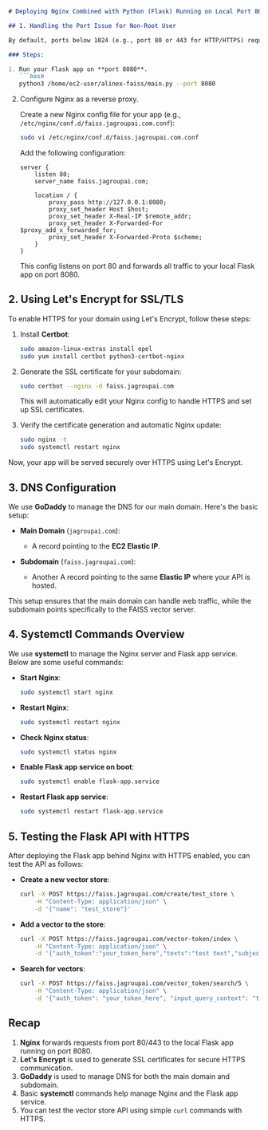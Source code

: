 ```markdown
# Deploying Nginx Combined with Python (Flask) Running on Local Port 8080

## 1. Handling the Port Issue for Non-Root User

By default, ports below 1024 (e.g., port 80 or 443 for HTTP/HTTPS) require root or elevated privileges. Since we want to run the Flask app as the `ec2-user` without using `sudo` to start the app, we will configure **Nginx** as a reverse proxy to handle requests on port 80/443 and forward them to the Flask app running on port 8080.

### Steps:

1. Run your Flask app on **port 8080**.
   ```bash
   python3 /home/ec2-user/alinex-faiss/main.py --port 8080
   ```

2. Configure Nginx as a reverse proxy.
   
   Create a new Nginx config file for your app (e.g., `/etc/nginx/conf.d/faiss.jagroupai.com.conf`):
   ```bash
   sudo vi /etc/nginx/conf.d/faiss.jagroupai.com.conf
   ```

   Add the following configuration:
   ```nginx
   server {
       listen 80;
       server_name faiss.jagroupai.com;

       location / {
           proxy_pass http://127.0.0.1:8080;
           proxy_set_header Host $host;
           proxy_set_header X-Real-IP $remote_addr;
           proxy_set_header X-Forwarded-For $proxy_add_x_forwarded_for;
           proxy_set_header X-Forwarded-Proto $scheme;
       }
   }
   ```

   This config listens on port 80 and forwards all traffic to your local Flask app on port 8080.

## 2. Using Let's Encrypt for SSL/TLS

To enable HTTPS for your domain using Let's Encrypt, follow these steps:

1. Install **Certbot**:
   ```bash
   sudo amazon-linux-extras install epel
   sudo yum install certbot python3-certbot-nginx
   ```

2. Generate the SSL certificate for your subdomain:
   ```bash
   sudo certbot --nginx -d faiss.jagroupai.com
   ```

   This will automatically edit your Nginx config to handle HTTPS and set up SSL certificates.

3. Verify the certificate generation and automatic Nginx update:
   ```bash
   sudo nginx -t
   sudo systemctl restart nginx
   ```

Now, your app will be served securely over HTTPS using Let's Encrypt.

## 3. DNS Configuration

We use **GoDaddy** to manage the DNS for our main domain. Here's the basic setup:

- **Main Domain** (`jagroupai.com`):
   - A record pointing to the **EC2 Elastic IP**.

- **Subdomain** (`faiss.jagroupai.com`):
   - Another A record pointing to the same **Elastic IP** where your API is hosted.

This setup ensures that the main domain can handle web traffic, while the subdomain points specifically to the FAISS vector server.

## 4. Systemctl Commands Overview

We use **systemctl** to manage the Nginx server and Flask app service. Below are some useful commands:

- **Start Nginx**:
   ```bash
   sudo systemctl start nginx
   ```

- **Restart Nginx**:
   ```bash
   sudo systemctl restart nginx
   ```

- **Check Nginx status**:
   ```bash
   sudo systemctl status nginx
   ```

- **Enable Flask app service on boot**:
   ```bash
   sudo systemctl enable flask-app.service
   ```

- **Restart Flask app service**:
   ```bash
   sudo systemctl restart flask-app.service
   ```

## 5. Testing the Flask API with HTTPS

After deploying the Flask app behind Nginx with HTTPS enabled, you can test the API as follows:

- **Create a new vector store**:
   ```bash
   curl -X POST https://faiss.jagroupai.com/create/test_store \
       -H "Content-Type: application/json" \
       -d '{"name": "test_store"}'
   ```

- **Add a vector to the store**:
   ```bash
   curl -X POST https://faiss.jagroupai.com/vector-token/index \
       -H "Content-Type: application/json" \
       -d '{"auth_token":"your_token_here","texts":"test text","subject":"Test Subject"}'
   ```

- **Search for vectors**:
   ```bash
   curl -X POST https://faiss.jagroupai.com/vector_token/search/5 \
       -H "Content-Type: application/json" \
       -d '{"auth_token": "your_token_here", "input_query_context": "test search"}'
   ```

## Recap

1. **Nginx** forwards requests from port 80/443 to the local Flask app running on port 8080.
2. **Let's Encrypt** is used to generate SSL certificates for secure HTTPS communication.
3. **GoDaddy** is used to manage DNS for both the main domain and subdomain.
4. Basic **systemctl** commands help manage Nginx and the Flask app service.
5. You can test the vector store API using simple `curl` commands with HTTPS.

```

